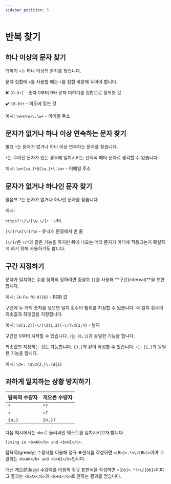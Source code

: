 ```yaml
---
sidebar_position: 5
---
```


# 반복 찾기

## 하나 이상의 문자 찾기

더하기 `+`는 하나 이상의 문자를 찾습니다.

문자 집합에 `+`를 사용할 때는 `+`를 집합 바깥에 두어야 합니다.

❌ `[0-9+]` - 숫자 0부터 9와 문자 더하기를 집합으로 정의한 것

:heavy_check_mark: `[0-9]+` - 의도에 맞는 것

예시: `\w+@\w+\.\w+` - 이메일 주소

## 문자가 없거나 하나 이상 연속하는 문자 찾기

별표 `*`는 문자가 없거나 하나 이상 연속하는 문자를 찾습니다.

`*`는 주어진 문자가 있는 경우에 일치시키는 선택적 메타 문자로 생각할 수 있습니다.

예시: `\w+[\w.]*@[\w.]+\.\w+` - 이메일 주소

## 문자가 없거나 하나인 문자 찾기

물음표 `?`는 문자가 없거나 하나인 문자를 찾습니다.

예시:

`https?:\/\/[\w.\/]+` - URL

`[\r]?\n[\r]?\n` - 유닉스 환경에서 빈 줄

`[\r]?`은 `\r?`과 같은 기능을 하지만 뒤에 나오는 메타 문자가 어디에 적용되는지 확실하게 하기 위해 사용하기도 합니다.

## 구간 지정하기

문자가 일치하는 수를 정확히 정하려면 중괄호 `{}`를 사용해 **구간(interval)**을 표현합니다.

예시: `[A-Fa-f0-9]{6}` - RGB 값

구간에 두 개의 숫자를 넣으면 일치 횟수의 범위를 지정할 수 있습니다. 즉 일치 횟수의 최솟값과 최댓값을 지정합니다.

예시: `\d{1,2}[-\/]\d{1,2}[-\/]\d{2,4}` - 날짜

구간은 0부터 시작할 수 있습니다. `?`는 `{0,1}`과 동일한 기능을 합니다.

최솟값만 지정하는 것도 가능합니다. `{3,}`과 같이 작성할 수 있습니다. `+`는 `{1,}`과 동일한 기능을 합니다.

예시: `\d+: \$\d{3,}\.\d{2}`

## 과하게 일치하는 상황 방지하기

| 탐욕적 수량자 | 게으른 수량자 |
| ------------- | ------------- |
| `*`           | `*?`          |
| `+`           | `+?`          |
| `{n,}`        | `{n,}?`       |

다음 예시에서는 `<b>`로 둘러싸인 텍스트를 일치시키고자 합니다.

```
living in <b>AK</b> and <b>HI</b>.
```

탐욕적(greedy) 수량자를 이용해 정규 표현식을 작성하면 `<[Bb]>.*<\/[Bb]>`이며 그 결과는 `<b>AK</b> and <b>HI</b>`입니다.

대신 게으른(lazy) 수량자를 이용해 정규 표현식을 작성하면 `<[Bb]>.*?<\/[Bb]>`이며 그 결과는 `<b>AK</b>`과 `<b>HI</b>`로 원하는 결과를 얻습니다.
